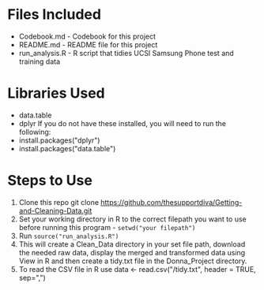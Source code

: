 Files Included
=======================
- Codebook.md - Codebook for this project
- README.md - README file for this project
- run_analysis.R - R script that tidies UCSI Samsung Phone test and training data

Libraries Used
=======================
- data.table
- dplyr
If you do not have these installed, you will need to run the following:
- install.packages("dplyr")
- install.packages("data.table")

Steps to Use
=======================
1. Clone this repo git clone https://github.com/thesupportdiva/Getting-and-Cleaning-Data.git
2. Set your working directory in R to the correct filepath you want to use before running this program - ```setwd("your filepath")```
2. Run ```source("run_analysis.R")```
3. This will create a Clean_Data directory in your set file path, download the needed raw data, display the merged and transformed data using View in R and then create a tidy.txt file in the Donna_Project directory.
4. To read the CSV file in R use data <- read.csv("<filepath>/tidy.txt", header = TRUE, sep=",")
